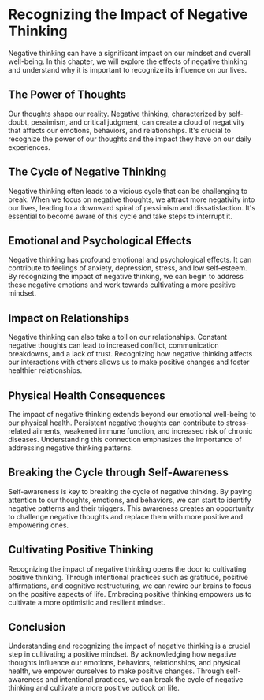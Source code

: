 Recognizing the Impact of Negative Thinking
======================================================

Negative thinking can have a significant impact on our mindset and overall well-being. In this chapter, we will explore the effects of negative thinking and understand why it is important to recognize its influence on our lives.

The Power of Thoughts
---------------------

Our thoughts shape our reality. Negative thinking, characterized by self-doubt, pessimism, and critical judgment, can create a cloud of negativity that affects our emotions, behaviors, and relationships. It's crucial to recognize the power of our thoughts and the impact they have on our daily experiences.

The Cycle of Negative Thinking
------------------------------

Negative thinking often leads to a vicious cycle that can be challenging to break. When we focus on negative thoughts, we attract more negativity into our lives, leading to a downward spiral of pessimism and dissatisfaction. It's essential to become aware of this cycle and take steps to interrupt it.

Emotional and Psychological Effects
-----------------------------------

Negative thinking has profound emotional and psychological effects. It can contribute to feelings of anxiety, depression, stress, and low self-esteem. By recognizing the impact of negative thinking, we can begin to address these negative emotions and work towards cultivating a more positive mindset.

Impact on Relationships
-----------------------

Negative thinking can also take a toll on our relationships. Constant negative thoughts can lead to increased conflict, communication breakdowns, and a lack of trust. Recognizing how negative thinking affects our interactions with others allows us to make positive changes and foster healthier relationships.

Physical Health Consequences
----------------------------

The impact of negative thinking extends beyond our emotional well-being to our physical health. Persistent negative thoughts can contribute to stress-related ailments, weakened immune function, and increased risk of chronic diseases. Understanding this connection emphasizes the importance of addressing negative thinking patterns.

Breaking the Cycle through Self-Awareness
-----------------------------------------

Self-awareness is key to breaking the cycle of negative thinking. By paying attention to our thoughts, emotions, and behaviors, we can start to identify negative patterns and their triggers. This awareness creates an opportunity to challenge negative thoughts and replace them with more positive and empowering ones.

Cultivating Positive Thinking
-----------------------------

Recognizing the impact of negative thinking opens the door to cultivating positive thinking. Through intentional practices such as gratitude, positive affirmations, and cognitive restructuring, we can rewire our brains to focus on the positive aspects of life. Embracing positive thinking empowers us to cultivate a more optimistic and resilient mindset.

Conclusion
----------

Understanding and recognizing the impact of negative thinking is a crucial step in cultivating a positive mindset. By acknowledging how negative thoughts influence our emotions, behaviors, relationships, and physical health, we empower ourselves to make positive changes. Through self-awareness and intentional practices, we can break the cycle of negative thinking and cultivate a more positive outlook on life.
